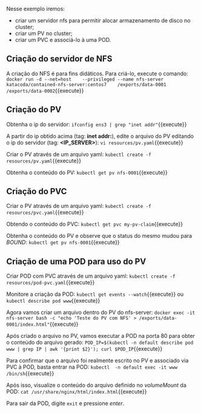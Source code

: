 Nesse exemplo iremos:
- criar um servidor nfs para permitir alocar armazenamento de disco no cluster;
- criar um PV no cluster;
- criar um PVC e associá-lo à uma POD.

## Criação do servidor de NFS

A criação do NFS é para fins didáticos. Para criá-lo, execute o comando: 
`docker run -d --net=host    --privileged --name nfs-server    katacoda/contained-nfs-server:centos7    /exports/data-0001 /exports/data-0002`{{execute}}

## Criação do PV

Obtenha o ip do servidor: `ifconfig ens3 | grep "inet addr"`{{execute}}

A partir do ip obtido acima (tag: **inet addr:**), edite o arquivo do PV editando o ip do servidor (tag: **\<IP_SERVER\>**): `vi resources/pv.yaml`{{execute}}

Criar o PV através de um arquivo yaml:
`kubectl create -f resources/pv.yaml`{{execute}}

Obtenha o conteúdo do PV:
`kubectl get pv nfs-0001`{{execute}}

## Criação do PVC

Criar o PV através de um arquivo yaml:
`kubectl create -f resources/pvc.yaml`{{execute}}

Obtendo o conteúdo do PVC:
`kubectl get pvc my-pv-claim`{{execute}}

Obtenha o conteúdo do PV e observe que o status do mesmo mudou para *BOUND*:
`kubectl get pv nfs-0001`{{execute}}

## Criação de uma POD para uso do PV

Criar POD com PVC através de um arquivo yaml: 
`kubectl create -f resources/pod-pvc.yaml`{{execute}}

Monitore a criação da POD:
`kubectl get events --watch`{{execute}} ou `kubectl describe pod www`{{execute}}

Agora vamos criar um arquivo dentro do PV do nfs-server: 
`docker exec -it nfs-server bash -c "echo 'Teste do PV com NFS' > /exports/data-0001/index.html"`{{execute}}

Após criado o arquivo no PV, vamos executar a POD na porta 80 para obter o conteúdo do arquivo gerado:
`POD_IP=$(kubectl -n default describe pod www | grep IP | awk '{print $2}'); curl $POD_IP`{{execute}}

Para confirmar que o arquivo foi realmente escrito no PV e associado via PVC à POD, basta entrar na POD:
`kubectl  -n default exec -it www /bin/sh`{{execute}}

Após isso, visualize o conteúdo do arquivo definido no *volumeMount* da POD:
`cat /usr/share/nginx/html/index.html`{{execute}}

Para sair da POD, digite `exit` e pressione *enter*.